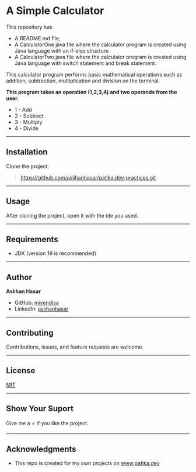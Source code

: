 # A Simple Calculator
This repository has
* A README.md file,
* A CalculatorOne.java file where the calculator program is created
  using Java language with an if-else structure
* A CalculatorTwo.java file where the calculator program is created
  using Java language with switch statement and break statement.

This calculator program performs basic mathematical operations such as addition,
subtraction, multiplication and division on the terminal.

**This program takes an operation (1,2,3,4) and two operands
from the user.**
* 1 - Add
* 2 - Subtract
* 3 - Multiply
* 4 - Divide

---

## Installation
Clone the project.
> https://github.com/aslihanhasar/patika.dev-practices.git

---

## Usage
After cloning the project, open it with the ide you used.

---

## Requirements
* JDK (version 19 is recommended)

---

## Author
**Aslıhan Hasar**

* GitHub: [miyendisa](https://github.com/miyendisa)
* LinkedIn: [aslıhanhasar](https://www.linkedin.com/in/asl%C4%B1hanhasar
  )
---

## Contributing
Contributions, issues, and feature requests are welcome.

---

## License

[MIT](https://choosealicense.com/licenses/mit/)

---

## Show Your Suport
Give me a &#11088; if you like the project.

---

## Acknowledgments
* This repo is created for my own projects on www.patika.dev